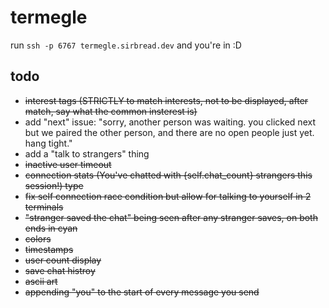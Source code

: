# termegle
run `ssh -p 6767 termegle.sirbread.dev` and you're in :D <br>

## todo
- ~~interest tags (STRICTLY to match interests, not to be displayed, after match, say what the common insterest is)~~
- add "next" issue: "sorry, another person was waiting. you clicked next but we paired the other person, and there are no open people just yet. hang tight."
- add a "talk to strangers" thing
- ~~inactive user timeout~~
- ~~connection stats (You've chatted with {self.chat_count} strangers this session!) type~~
- ~~fix self connection race condition but allow for talking to yourself in 2 terminals~~
- ~~"stranger saved the chat" being seen after any stranger saves, on both ends in cyan~~
- ~~colors~~
- ~~timestamps~~
- ~~user count display~~
- ~~save chat histroy~~
- ~~ascii art~~
- ~~appending "you" to the start of every message you send~~